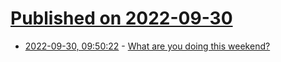 # [Published on 2022-09-30](index.md)

* [2022-09-30, 09:50:22](https://lobste.rs/s/cugh3v/what_are_you_doing_this_weekend) - [What are you doing this weekend?](https://lobste.rs/s/cugh3v/what_are_you_doing_this_weekend)
